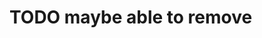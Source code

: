 # TODO maybe able to remove
```python name="tests/integration/docusaurus/deployment_patterns/databricks_deployment_patterns_dataframe_python_configs.py add checkpoint config"
```